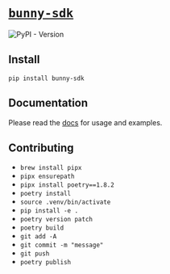 # [`bunny-sdk`](https://bunny-launcher.com/bunny-sdk/python)

![PyPI - Version](https://img.shields.io/pypi/v/bunny-sdk?color=blue)

<!-- poetry folder name uses underscores https://github.com/python-poetry/poetry/issues/8942#issuecomment-1925761531 -->
<!-- poetry pypi authentication https://www.digitalocean.com/community/tutorials/how-to-publish-python-packages-to-pypi-using-poetry-on-ubuntu-22-04 -->

## Install

```shell
pip install bunny-sdk
```

## Documentation

Please read the [docs](https://bunny-launcher.com/bunny-sdk/python) for usage and examples.

## Contributing

- `brew install pipx`
- `pipx ensurepath`
- `pipx install poetry==1.8.2`
- `poetry install`
- `source .venv/bin/activate`
- `pip install -e .`
- `poetry version patch`
- `poetry build`
- `git add -A`
- `git commit -m "message"`
- `git push`
- `poetry publish`
